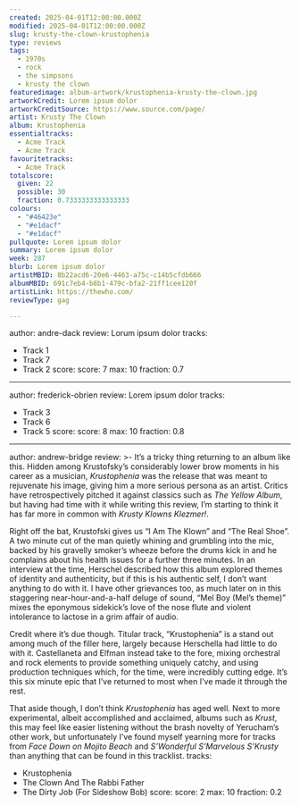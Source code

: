 ```yaml
---
created: 2025-04-01T12:00:00.000Z
modified: 2025-04-01T12:00:00.000Z
slug: krusty-the-clown-krustophenia
type: reviews
tags:
  - 1970s
  - rock
  - the simpsons
  - krusty the clown
featuredimage: album-artwork/krustophenia-krusty-the-clown.jpg
artworkCredit: Lorem ipsum dolor
artworkCreditSource: https://www.source.com/page/
artist: Krusty The Clown
album: Krustophenia
essentialtracks:
  - Acme Track
  - Acme Track
favouritetracks:
  - Acme Track
totalscore:
  given: 22
  possible: 30
  fraction: 0.7333333333333333
colours:
  - "#46423e"
  - "#e1dacf"
  - "#e1dacf"
pullquote: Lorem ipsum dolor
summary: Lorem ipsum dolor
week: 287
blurb: Lorem ipsum dolor
artistMBID: 8b22acd6-20e6-4463-a75c-c14b5cfdb666
albumMBID: 691c7eb4-b8b1-479c-bfa2-21ff1cee120f
artistLink: https://thewho.com/
reviewType: gag

---
```

author: andre-dack
review: Lorum ipsum dolor
tracks:
  - Track 1
  - Track 7
  - Track 2
score:
  score: 7
  max: 10
  fraction: 0.7

---
author: frederick-obrien
review: Lorem ipsum dolor
tracks:
  - Track 3
  - Track 6
  - Track 5
score:
  score: 8
  max: 10
  fraction: 0.8

---
author: andrew-bridge
review: >-
  It’s a tricky thing returning to an album like this. Hidden among Krustofsky’s considerably lower brow moments in his career as a musician, _Krustophenia_ was the release that was meant to rejuvenate his image, giving him a more serious persona as an artist. Critics have retrospectively pitched it against classics such as _The Yellow Album_, but having had time with it while writing this review, I’m starting to think it has far more in common with _Krusty Klowns Klezmer!_.


  Right off the bat, Krustofski gives us “I Am The Klown” and “The Real Shoe”. A two minute cut of the man quietly whining and grumbling into the mic, backed by his gravelly smoker’s wheeze before the drums kick in and he complains about his health issues for a further three minutes. In an interview at the time, Herschel described how this album explored themes of identity and authenticity, but if this is his authentic self, I don’t want anything to do with it. I have other grievances too, as much later on in this staggering near-hour-and-a-half deluge of sound, “Mel Boy (Mel’s theme)” mixes the eponymous sidekick’s love of the nose flute and violent intolerance to lactose in a grim affair of audio.


  Credit where it’s due though. Titular track, “Krustophenia” is a stand out among much of the filler here, largely because Herschella had little to do with it. Castellaneta and Elfman instead take to the fore, mixing orchestral and rock elements to provide something uniquely catchy, and using production techniques which, for the time, were incredibly cutting edge. It’s this six minute epic that I’ve returned to most when I’ve made it through the rest.


  That aside though, I don’t think _Krustophenia_ has aged well. Next to more experimental, albeit accomplished and acclaimed, albums such as _Krust_, this may feel like easier listening without the brash novelty of Yerucham’s other work, but unfortunately I’ve found myself yearning more for tracks from _Face Down on Mojito Beach_ and _S’Wonderful S’Marvelous S’Krusty_ than anything that can be found in this tracklist.
tracks:
  - Krustophenia
  - The Clown And The Rabbi Father
  - The Dirty Job (For Sideshow Bob)
score:
  score: 2
  max: 10
  fraction: 0.2
